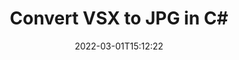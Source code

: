 ---
############################# Static ############################
layout: "auto-gen-conversion"
date: 2022-03-01T15:12:22
draft: false
otherformats: doc docm docx dot dotm dotx epub md odt ott pdf rtf tex txt vdx vsdm vsdx vssm vssx vstm vstx vsx vtx xps
breadcrumb: VSX to JPG in C#

############################# Head ############################
head_title: "VSX to JPG Converter in C#"
head_description: "Convert VSX to JPG in .NET using a few lines of code. Use the GroupDocs Document Conversion API to convert over 160 file formats."

############################# Header ############################
title: "Convert VSX to JPG in C#"
description: "VSX to JPG conversion with a few lines of .NET code"
bg_image: "https://cms.admin.containerize.com/templates/aspose/App_Themes/V3/images/bg/header1.png"
bg_overlay: false
button:
    enable: true

############################# SubMenu ############################
submenu:
    enable: true

    left:
        img_alt: "GroupDocs.Conversion for .NET"
        image: "https://cms.admin.containerize.com/templates/groupdocs/images/product-logos/90x90-noborder/groupdocs-conversion-net.png"
        product: "GroupDocs.Conversion"
        platform: ".NET"

    

############################# About ############################
about:
    enable: true
    title: "About GroupDocs.Conversion для .NET API"
    content: |
        [GroupDocs.Conversion for .NET](https://products.groupdocs.com/conversion/net/) can be used to convert Microsoft Word, Excel, PowerPoint, PDF, Visio and other formats. GroupDocs.Conversion is a standalone API that is suitable for back-end and internal systems where high performance is required. It does not depend on any software such as Microsoft or Open Office.
    

overview:
    enable: true
    content: |
        Convert your VSX files to JPG in .NET easily. You can use just a couple of C# code lines in any platform of your choice like - Windows, Linux, macOS.
        You can try VSX to JPG conversion for free and evaluate conversion results quality.
        Along with simple file conversion scenarios you can try more advanced options for loading source VSX file and for saving output JPG result. 
        
        For example, for the source VSX file you may use the following load options:

        * auto-detect file format;
        * specify password for protected files (if file format supports it);
        * replace missing fonts to preserve document appearance.
        
        There are also advanced convert options for the JPG file:

        * convert specific document page or page range;
        * add a watermark to the converted JPG file.

        Once conversion is completed you can save your JPG file to the local file path or any third-party storage like FTP, Amazon S3, Google Drive, Dropbox etc.
        Please note - to convert VSX to JPG there is no need for any additional software installed - like MS Office, Open Office, Adobe Acrobat Reader etc. 


############################# Steps ############################
steps:
    enable: true
    title_left: "Steps to convert VSX to JPG in C#"
    content_left: |
        [GroupDocs.Conversion](https://products.groupdocs.com/conversion/net/) makes it easy for developers to convert a VSX file to JPG with a few lines of code.

        * Create an instance of the Converter class and provide the file VSX with the full path
        * Create and set ConvertOptions for JPG type.
        * Call the Converter.Convert method and pass the full path and format (JPG) as a parameter
        
    title_right: "System Requirements"
    content_right: |
        Basic conversion with GroupDocs.Conversion for .NET can be done in just a few simple steps. Our APIs are supported on all major platforms and operating systems. Before executing the code below, make sure you have the following prerequisites installed on your system.

        * Operating systems: Microsoft Windows, Linux, MacOS
        * Development environments: Microsoft Visual Studio, Xamarin, MonoDevelop
        * Frameworks: .NET Framework, .NET Standard, .NET Core, Mono
        * Get the latest GroupDocs.Conversion for .NET from [Nuget](https://www.nuget.org/packages/groupdocs.conversion)
        
    code: |
        ```cs
        // Load VSX file
        var converter = new GroupDocs.Conversion.Converter("template.vsx");
        // Set conversion parameters for JPG format
        var convertOptions = converter.GetPossibleConversions()["jpg"].ConvertOptions;
        // Convert to JPG format
        converter.Convert("output.jpg", convertOptions);        
        ```
        
demos:
    enable: true
    title: "VSX to JPG Live Demo"
    content: |
       Convert VSX to JPG now by visiting the [GroupDocs.Conversion App](https://products.groupdocs.app/conversion/family) website. Online demo has the following advantages
          

more_formats:
    enable: true
    title: "Other supported transformations VSX"
    content: "You can also convert VSX to many other file formats. Please see the list below."
       
       
back_to_top:
    enable: true
---